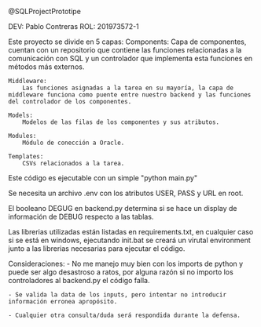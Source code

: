 @SQLProjectPrototipe

DEV: Pablo Contreras
ROL: 201973572-1

Este proyecto se divide en 5 capas:
    Components:
        Capa de componentes, cuentan con un repositorio que contiene las funciones relacionadas
        a la comunicación con SQL y un controlador que implementa esta funciones en métodos más externos.
    
    Middleware:
        Las funciones asignadas a la tarea en su mayoría, la capa de middleware funciona como puente entre nuestro backend y las funciones del controlador de los componentes.
    
    Models:
        Modelos de las filas de los componentes y sus atributos.

    Modules:
        Módulo de conección a Oracle.
    
    Templates:
        CSVs relacionados a la tarea.

Este código es ejecutable con un simple "python main.py"

Se necesita un archivo .env con los atributos USER, PASS y URL en root.

El booleano DEGUG en backend.py determina si se hace un display de información de DEBUG respecto a las tablas.

Las librerias utilizadas están listadas en requirements.txt, en cualquier caso si se está en windows, ejecutando init.bat se creará un virutal environment junto a las librerias necesarias para ejecutar el código.

Consideraciones:
    - No me manejo muy bien con los imports de python y puede ser algo desastroso a ratos, por alguna razón si no importo los controladores al backend.py el código falla.
    
    - Se valida la data de los inputs, pero intentar no introducir información erronea apropósito.

    - Cualquier otra consulta/duda será respondida durante la defensa.